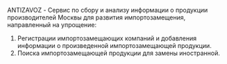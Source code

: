 ANTIZAVOZ - Сервис по сбору и анализу информации о продукции производителей Москвы для развития импортозамещения, направленный на упрощение:
1. Регистрации импортозамещающих компаний и добавления информации о произведенной импортозамещающей продукции.
2. Поиска импортозамещающей продукции для замены иностранной.
